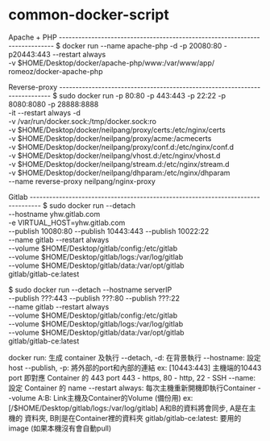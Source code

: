 # common-docker-script

Apache + PHP ----------------------------------------------------------------------------
$ docker run --name apache-php -d -p 20080:80 -p20443:443 --restart always \
-v $HOME/Desktop/docker/apache-php/www:/var/www/app/ romeoz/docker-apache-php

Reverse-proxy ---------------------------------------------------------------------------
$ sudo docker run -p 80:80 -p 443:443 -p 22:22 -p 8080:8080 -p 28888:8888 \
-it --restart always -d \
-v /var/run/docker.sock:/tmp/docker.sock:ro \
-v $HOME/Desktop/docker/neilpang/proxy/certs:/etc/nginx/certs \
-v $HOME/Desktop/docker/neilpang/proxy/acme:/acmecerts \
-v $HOME/Desktop/docker/neilpang/proxy/conf.d:/etc/nginx/conf.d \
-v $HOME/Desktop/docker/neilpang/vhost.d:/etc/nginx/vhost.d \
-v $HOME/Desktop/docker/neilpang/stream.d:/etc/nginx/stream.d \
-v $HOME/Desktop/docker/neilpang/dhparam:/etc/nginx/dhparam \
--name reverse-proxy  neilpang/nginx-proxy

Gitlab ---------------------------------------------------------------------------------
$ sudo docker run --detach \
--hostname yhw.gitlab.com \
-e VIRTUAL_HOST=yhw.gitlab.com \
--publish 10080:80 --publish 10443:443 --publish 10022:22 \
--name gitlab --restart always \
--volume $HOME/Desktop/gitlab/config:/etc/gitlab \
--volume $HOME/Desktop/gitlab/logs:/var/log/gitlab \
--volume $HOME/Desktop/gitlab/data:/var/opt/gitlab \
gitlab/gitlab-ce:latest

$ sudo docker run --detach --hostname serverIP \
--publish ???:443 --publish ???:80 --publish ???:22 \
--name gitlab --restart always \
--volume $HOME/Desktop/gitlab/config:/etc/gitlab \
--volume $HOME/Desktop/gitlab/logs:/var/log/gitlab \
--volume $HOME/Desktop/gitlab/data:/var/opt/gitlab \
gitlab/gitlab-ce:latest

docker run: 生成 container 及執行
--detach, -d: 在背景執行
--hostname: 設定 host
--publish, -p: 將外部的port和內部的連結
	ex: [10443:443] 主機端的10443 port 即對應 Container 的 443 port
	      443 - https,  80 - http,  22 - SSH
--name: 設定 Container 的 name
--restart always: 每次主機重新開機即執行Container
--volume A:B: Link主機及Container的Volume (備份用)
	ex: [/$HOME/Desktop/gitlab/logs:/var/log/gitlab] A和B的資料將會同步, A是在主機的
      資料夾, B則是在Container裡的資料夾
gitlab/gitlab-ce:latest: 要用的 image (如果本機沒有會自動pull)
